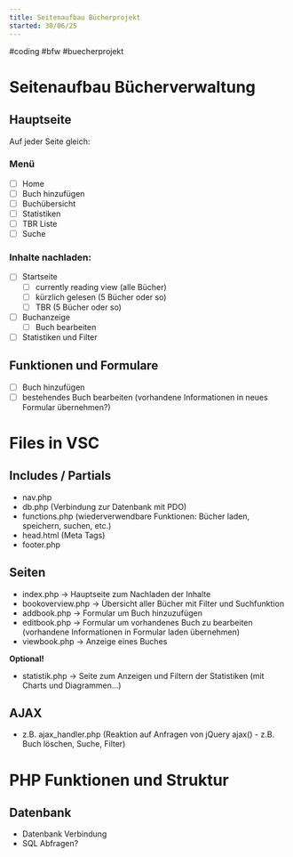 ```yaml
---
title: Seitenaufbau Bücherprojekt
started: 30/06/25
---
```

#coding #bfw #buecherprojekt

# Seitenaufbau Bücherverwaltung
## Hauptseite
Auf jeder Seite gleich:
### Menü
- [ ] Home
- [ ] Buch hinzufügen 
- [ ] Buchübersicht 
- [ ] Statistiken
- [ ] TBR Liste
- [ ] Suche

### Inhalte nachladen:
- [ ] Startseite
    - [ ] currently reading view (alle Bücher)
    - [ ] kürzlich gelesen (5 Bücher oder so)
    - [ ] TBR (5 Bücher oder so)
- [ ] Buchanzeige
    - [ ] Buch bearbeiten
- [ ] Statistiken und Filter

## Funktionen und Formulare
- [ ] Buch hinzufügen
- [ ] bestehendes Buch bearbeiten (vorhandene Informationen in neues Formular übernehmen?)

# Files in VSC
## Includes / Partials
- nav.php 
- db.php (Verbindung zur Datenbank mit PDO)
- functions.php (wiederverwendbare Funktionen: Bücher laden, speichern, suchen, etc.)
- head.html (Meta Tags)
- footer.php 

## Seiten
- index.php → Hauptseite zum Nachladen der Inhalte
- bookoverview.php → Übersicht aller Bücher mit Filter und Suchfunktion
- addbook.php → Formular um Buch hinzuzufügen
- editbook.php → Formular um vorhandenes Buch zu bearbeiten (vorhandene Informationen in Formular laden übernehmen)
- viewbook.php → Anzeige eines Buches

**Optional!** 
- statistik.php → Seite zum Anzeigen und Filtern der Statistiken (mit Charts und Diagrammen...)


## AJAX
- z.B. ajax_handler.php (Reaktion auf Anfragen von jQuery ajax() - z.B. Buch löschen, Suche, Filter)


# PHP Funktionen und Struktur
## Datenbank
- Datenbank Verbindung
- SQL Abfragen?

## 